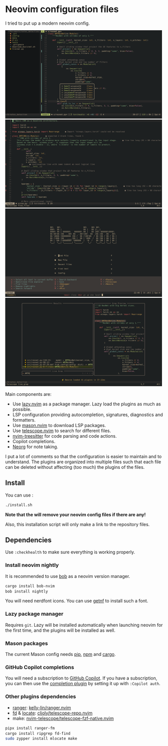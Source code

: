 # Neovim configuration files

I tried to put up a modern neovim config.

<p float="center">
  <img src="./.images/tree-and-suggestions.png" width="500" />
  <img src="./.images/linters.png" width="500" />
  <img src="./.images/start-screen-and-which-key.png" width="500" />
  <img src="./.images/telescope.png" width="500" />
</p>

Main components are:

* Use [lazy.nvim](https://github.com/folke/lazy.nvim) as a package manager.
Lazy load the plugins as much as possible.
* LSP configuration providing autocompletion, signatures, diagnostics and formatters.
* Use [mason.nvim](https://github.com/williamboman/mason.nvim) to download LSP packages.
* Use [telescope.nvim](https://github.com/nvim-telescope/telescope.nvim)
to search for different files.
* [nvim-treesitter](https://github.com/nvim-treesitter/nvim-treesitter)
for code parsing and code actions.
* Copilot completions.
* [Neorg](https://github.com/nvim-neorg/neorg) for note taking.

I put a lot of comments so that the configuration is easier to maintain and to understand.
The plugins are organized into multiple files such that each file can be deleted
without affecting (too much) the plugins of the files.

## Install

You can use :

```sh
./install.sh
```

**Note that the will remove your neovim config files if there are any!**

Also, this installation script will only make a link to the repository files.

## Dependencies

Use `:checkhealth` to make sure everything is working properly.

### Install neovim nightly

It is recommended to use [bob](https://github.com/MordechaiHadad/bob) as a
neovim version manager.

```sh
cargo install bob-nvim
bob install nightly
```

You will need nerdfont icons.
You can use [getnf](https://github.com/ronniedroid/getnf) to install such a font.

### Lazy package manager

Requires `git`. Lazy will be installed automatically when launching neovim
for the first time, and the plugins will be installed as well.

### Mason packages

The current Mason config needs [pip](https://pip.pypa.io/en/stable/installation/),
[npm](https://github.com/nvm-sh/nvm) and [cargo](https://www.rust-lang.org/tools/install).

### GitHub Copilot completions

You will need a subscription to [GitHub Copilot](https://github.com/features/copilot).
If you have a subscription, you can then use
the [completion plugin](https://github.com/zbirenbaum/copilot.lua)
by setting it up with `:Copilot auth`.

### Other plugins dependencies

* [ranger](https://github.com/ranger/ranger): [kelly-lin/ranger.nvim](https://github.com/kelly-lin/ranger.nvim)
* [fd](https://github.com/sharkdp/fd) & [locate](https://wiki.archlinux.org/title/Locate):
[cljoly/telescope-repo.nvim](https://github.com/nvim-telescope/telescope.nvim)
* make: [nvim-telescope/telescope-fzf-native.nvim](https://github.com/nvim-telescope/telescope-fzf-native.nvim)

```sh
pipx install ranger-fm
cargo install ripgrep fd-find
sudo zypper install mlocate make
```
